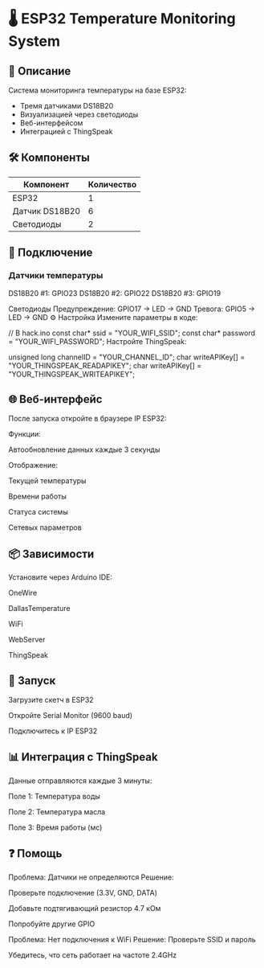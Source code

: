 # 🌡️ ESP32 Temperature Monitoring System

## 📝 Описание

Система мониторинга температуры на базе ESP32:
- Тремя датчиками DS18B20
- Визуализацией через светодиоды
- Веб-интерфейсом
- Интеграцией с ThingSpeak

## 🛠️ Компоненты

| Компонент | Количество |
|-----------|------------|
| ESP32 | 1 |
| Датчик DS18B20 | 6 |
| Светодиоды | 2 |

## 🔌 Подключение

### Датчики температуры
DS18B20 #1: GPIO23
DS18B20 #2: GPIO22
DS18B20 #3: GPIO19

Светодиоды
Предупреждение: GPIO17 → LED  → GND
Тревога:      GPIO5  → LED → GND
⚙️ Настройка
Измените параметры в коде:

// В hack.ino
const char* ssid = "YOUR_WIFI_SSID";
const char* password = "YOUR_WIFI_PASSWORD";
Настройте ThingSpeak:

unsigned long channelID = "YOUR_CHANNEL_ID";
char writeAPIKey[] = "YOUR_THINGSPEAK_READAPIKEY";
char writeAPIKey[] = "YOUR_THINGSPEAK_WRITEAPIKEY";
## 🌐 Веб-интерфейс
После запуска откройте в браузере IP ESP32:

Функции:

  Автообновление данных каждые 3 секунды

Отображение:

  Текущей температуры
  
  Времени работы
  
  Статуса системы
  
  Сетевых параметров

## 📦 Зависимости
Установите через Arduino IDE:

  OneWire
  
  DallasTemperature
  
  WiFi
  
  WebServer
  
  ThingSpeak

## 🚀 Запуск
Загрузите скетч в ESP32

Откройте Serial Monitor (9600 baud)

Подключитесь к IP ESP32

## 📊 Интеграция с ThingSpeak
Данные отправляются каждые 3 минуты:

  Поле 1: Температура воды
  
  Поле 2: Температура масла
  
  Поле 3: Время работы (мс)

## ❓ Помощь
Проблема: Датчики не определяются
Решение:

  Проверьте подключение (3.3V, GND, DATA)
  
  Добавьте подтягивающий резистор 4.7 кОм
  
  Попробуйте другие GPIO

Проблема: Нет подключения к WiFi
Решение:
  Проверьте SSID и пароль
  
  Убедитесь, что сеть работает на частоте 2.4GHz
